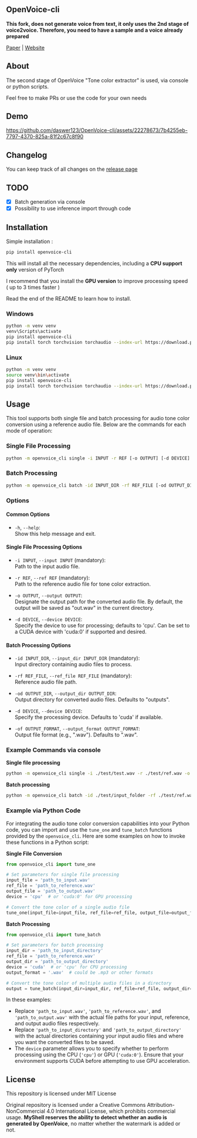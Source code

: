 ## OpenVoice-cli

**This fork, does not generate voice from text, it only uses the 2nd stage of voice2voice. Therefore, you need to have a sample and a voice already prepared**

[Paper](https://arxiv.org/abs/2312.01479) |
[Website](https://research.myshell.ai/open-voice) 

## About

The second stage of OpenVoice "Tone color extractor" is used, via console or python scripts.

Feel free to make PRs or use the code for your own needs

## Demo

https://github.com/daswer123/OpenVoice-cli/assets/22278673/7b4255eb-7797-4370-825a-81f2c67c8f90

## Changelog

You can keep track of all changes on the [release page](https://github.com/daswer123/OpenVoice-cli/releases)

## TODO
- [x] Batch generation via console
- [x] Possibility to use inference import through code

## Installation

Simple installation :

```bash
pip install openvoice-cli
```

This will install all the necessary dependencies, including a **CPU support only** version of PyTorch

I recommend that you install the **GPU version** to improve processing speed ( up to 3 times faster )

Read the end of the README to learn how to install.

### Windows
```bash
python -m venv venv
venv\Scripts\activate
pip install openvoice-cli
pip install torch torchvision torchaudio --index-url https://download.pytorch.org/whl/cu118
```

### Linux
```bash
python -m venv venv
source venv\bin\activate
pip install openvoice-cli
pip install torch torchvision torchaudio --index-url https://download.pytorch.org/whl/cu118
```

## Usage

This tool supports both single file and batch processing for audio tone color conversion using a reference audio file. Below are the commands for each mode of operation:

### Single File Processing

```bash
python -m openvoice_cli single -i INPUT -r REF [-o OUTPUT] [-d DEVICE]
```

### Batch Processing

```bash
python -m openvoice_cli batch -id INPUT_DIR -rf REF_FILE [-od OUTPUT_DIR] [-d DEVICE] [-of OUTPUT_FORMAT]
```

### Options

#### Common Options

- `-h`, `--help`:  
  Show this help message and exit.

#### Single File Processing Options

- `-i INPUT`, `--input INPUT` (mandatory):  
  Path to the input audio file.

- `-r REF`, `--ref REF` (mandatory):  
  Path to the reference audio file for tone color extraction.

- `-o OUTPUT`, `--output OUTPUT`:  
  Designate the output path for the converted audio file. By default, the output will be saved as "out.wav" in the current directory.

- `-d DEVICE`, `--device DEVICE`:  
  Specify the device to use for processing; defaults to 'cpu'. Can be set to a CUDA device with 'cuda:0' if supported and desired.

#### Batch Processing Options

- `-id INPUT_DIR`, `--input_dir INPUT_DIR` (mandatory):  
  Input directory containing audio files to process.

- `-rf REF_FILE`, `--ref_file REF_FILE` (mandatory):  
  Reference audio file path.

- `-od OUTPUT_DIR`, `--output_dir OUTPUT_DIR`:  
  Output directory for converted audio files. Defaults to "outputs".

- `-d DEVICE`, `--device DEVICE`:  
  Specify the processing device. Defaults to 'cuda' if available.

- `-of OUTPUT_FORMAT`, `--output_format OUTPUT_FORMAT`:  
  Output file format (e.g., ".wav"). Defaults to ".wav".

### Example Commands via console

**Single file processing**

```bash
python -m openvoice_cli single -i ./test/test.wav -r ./test/ref.wav -o ./test/ready.wav
```

**Batch processing**

```bash
python -m openvoice_cli batch -id ./test/input_folder -rf ./test/ref.wav -od ./test/output_folder -of .mp3
```

### Example via Python Code

For integrating the audio tone color conversion capabilities into your Python code, you can import and use the `tune_one` and `tune_batch` functions provided by the `openvoice_cli`. Here are some examples on how to invoke these functions in a Python script:

**Single File Conversion**

```python
from openvoice_cli import tune_one

# Set parameters for single file processing
input_file = 'path_to_input.wav'
ref_file = 'path_to_reference.wav'
output_file = 'path_to_output.wav'
device = 'cpu'  # or 'cuda:0' for GPU processing

# Convert the tone color of a single audio file
tune_one(input_file=input_file, ref_file=ref_file, output_file=output_file, device=device)
```

**Batch Processing**

```python
from openvoice_cli import tune_batch

# Set parameters for batch processing
input_dir = 'path_to_input_directory'
ref_file = 'path_to_reference.wav'
output_dir = 'path_to_output_directory'
device = 'cuda'  # or 'cpu' for CPU processing
output_format = '.wav'  # could be .mp3 or other formats

# Convert the tone color of multiple audio files in a directory
output = tune_batch(input_dir=input_dir, ref_file=ref_file, output_dir=output_dir, device=device, output_format=output_format)
```

In these examples:
- Replace `'path_to_input.wav'`, `'path_to_reference.wav'`, and `'path_to_output.wav'` with the actual file paths for your input, reference, and output audio files respectively.
- Replace `'path_to_input_directory'` and `'path_to_output_directory'` with the actual directories containing your input audio files and where you want the converted files to be saved.
- The `device` parameter allows you to specify whether to perform processing using the CPU (`'cpu'`) or GPU (`'cuda:0'`). Ensure that your environment supports CUDA before attempting to use GPU acceleration.

## License
This repository is licensed under MIT License

Original repository is licensed under a Creative Commons Attribution-NonCommercial 4.0 International License, which prohibits commercial usage. **MyShell reserves the ability to detect whether an audio is generated by OpenVoice**, no matter whether the watermark is added or not.
